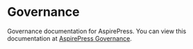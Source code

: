 # Governance

Governance documentation for AspirePress. You can view this documentation at 
[AspirePress Governance](https://governance.aspirepress.org).